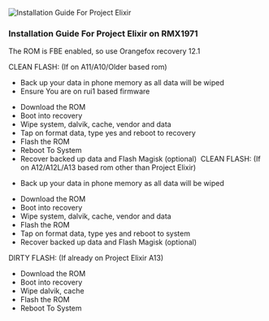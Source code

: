 ![Installation Guide For Project Elixir](https://i.imgur.com/3UmK6nS.png "Installation")

### Installation Guide For Project Elixir on RMX1971

The ROM is FBE enabled, so use Orangefox recovery 12.1​

CLEAN FLASH: (If on A11/A10/Older based rom) ​
* Back up your data in phone memory as all data will be wiped
* Ensure You are on rui1 based firmware
- Download the ROM
- Boot into recovery
- Wipe system, dalvik, cache, vendor and data
- Tap on format data, type yes and reboot to recovery
- Flash the ROM
- Reboot To System
- Recover backed up data and Flash Magisk (optional)
​
CLEAN FLASH: (If on A12/A12L/A13 based rom other than Project Elixir)​
* Back up your data in phone memory as all data will be wiped
- Download the ROM
- Boot into recovery
- Wipe system, dalvik, cache, vendor and data
- Flash the ROM
- Tap on format data, type yes and reboot to system
- Recover backed up data and Flash Magisk (optional)​

DIRTY FLASH: (If already on Project Elixir A13) ​
- Download the ROM
- Boot into recovery
- Wipe dalvik, cache
- Flash the ROM
- Reboot To System
